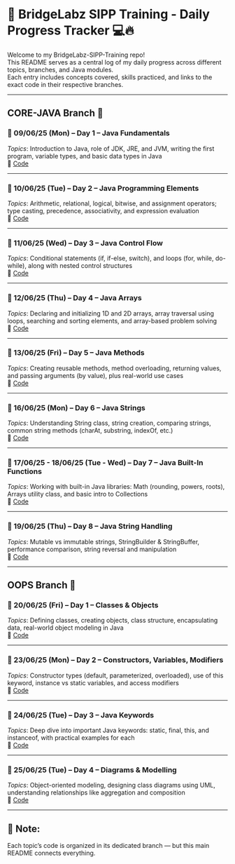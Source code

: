 # 🧠 BridgeLabz SIPP Training - Daily Progress Tracker 💻🔥

Welcome to my BridgeLabz-SIPP-Training repo!  
This README serves as a central log of my daily progress across different topics, branches, and Java modules.  
Each entry includes concepts covered, skills practiced, and links to the exact code in their respective branches.

---

## CORE-JAVA Branch 📂

### 📅 09/06/25 (Mon) – Day 1 – Java Fundamentals
*Topics*: Introduction to Java, role of JDK, JRE, and JVM, writing the first program, variable types, and basic data types in Java  
🔗 [Code](https://github.com/Rad-Monk/BridgeLabz-SIPP-Training/tree/Core-Java/src/java-fundamentals)

---

### 📅 10/06/25 (Tue) – Day 2 – Java Programming Elements
*Topics*: Arithmetic, relational, logical, bitwise, and assignment operators; type casting, precedence, associativity, and expression evaluation  
🔗 [Code](https://github.com/Rad-Monk/BridgeLabz-SIPP-Training/tree/Core-Java/src/programming_fundamentals)

---

### 📅 11/06/25 (Wed) – Day 3 – Java Control Flow
*Topics*: Conditional statements (if, if-else, switch), and loops (for, while, do-while), along with nested control structures  
🔗 [Code](https://github.com/Rad-Monk/BridgeLabz-SIPP-Training/tree/Core-Java/src/control_flow_statements)

---

### 📅 12/06/25 (Thu) – Day 4 – Java Arrays
*Topics*: Declaring and initializing 1D and 2D arrays, array traversal using loops, searching and sorting elements, and array-based problem solving  
🔗 [Code](https://github.com/Rad-Monk/BridgeLabz-SIPP-Training/tree/Core-Java/src/arrays)

---

### 📅 13/06/25 (Fri) – Day 5 – Java Methods
*Topics*: Creating reusable methods, method overloading, returning values, and passing arguments (by value), plus real-world use cases  
🔗 [Code](https://github.com/Rad-Monk/BridgeLabz-SIPP-Training/tree/Core-Java/src/Methods)

---

### 📅 16/06/25 (Mon) – Day 6 – Java Strings
*Topics*: Understanding String class, string creation, comparing strings, common string methods (charAt, substring, indexOf, etc.)  
🔗 [Code](https://github.com/Rad-Monk/BridgeLabz-SIPP-Training/tree/Core-Java/src/Strings)

---

### 📅 17/06/25 - 18/06/25 (Tue - Wed) – Day 7 – Java Built-In Functions
*Topics*: Working with built-in Java libraries: Math (rounding, powers, roots), Arrays utility class, and basic intro to Collections  
🔗 [Code](https://github.com/Rad-Monk/BridgeLabz-SIPP-Training/tree/Core-Java/src/Built_In_Functions)

---

### 📅 19/06/25 (Thu) – Day 8 – Java String Handling
*Topics*: Mutable vs immutable strings, StringBuilder & StringBuffer, performance comparison, string reversal and manipulation  
🔗 [Code](https://github.com/Rad-Monk/BridgeLabz-SIPP-Training/tree/Core-Java/src/String_Handling)

---

## OOPS Branch 🧱

### 📅 20/06/25 (Fri) – Day 1 – Classes & Objects
*Topics*: Defining classes, creating objects, class structure, encapsulating data, real-world object modeling in Java  
🔗 [Code](https://github.com/Rad-Monk/BridgeLabz-SIPP-Training/tree/OOPS/src/classandobject)

---

### 📅 23/06/25 (Mon) – Day 2 – Constructors, Variables, Modifiers
*Topics*: Constructor types (default, parameterized, overloaded), use of this keyword, instance vs static variables, and access modifiers  
🔗 [Code](https://github.com/Rad-Monk/BridgeLabz-SIPP-Training/tree/OOPS/src/constructor)

---

### 📅 24/06/25 (Tue) – Day 3 – Java Keywords
*Topics*: Deep dive into important Java keywords: static, final, this, and instanceof, with practical examples for each  
🔗 [Code](https://github.com/Rad-Monk/BridgeLabz-SIPP-Training/tree/OOPS/src/keywords)

---

### 📅 25/06/25 (Tue) – Day 4 – Diagrams & Modelling
*Topics*: Object-oriented modeling, designing class diagrams using UML, understanding relationships like aggregation and composition  
🔗 [Code](https://github.com/Rad-Monk/BridgeLabz-SIPP-Training/tree/OOPS/src/diagram_modelling)

---

## 📝 Note:
Each topic’s code is organized in its dedicated branch — but this main README connects everything.

